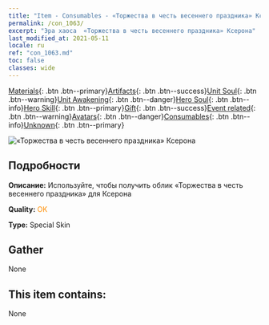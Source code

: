 ```yaml
---
title: "Item - Consumables - «Торжества в честь весеннего праздника» Ксерона"
permalink: /con_1063/
excerpt: "Эра хаоса  «Торжества в честь весеннего праздника» Ксерона"
last_modified_at: 2021-05-11
locale: ru
ref: "con_1063.md"
toc: false
classes: wide
---
```

 [Materials](/ItemsRU/){: .btn .btn--primary}[Artifacts](/ItemsRU/Artifacts/){: .btn .btn--success}[Unit Soul](/ItemsRU/UnitSoul/){: .btn .btn--warning}[Unit Awakening](/ItemsRU/UnitAwakening/){: .btn .btn--danger}[Hero Soul](/ItemsRU/HeroSoul/){: .btn .btn--info}[Hero Skill](/ItemsRU/HeroSkill/){: .btn .btn--primary}[Gift](/ItemsRU/Gift/){: .btn .btn--success}[Event related](/ItemsRU/Events/){: .btn .btn--warning}[Avatars](/ItemsRU/Avatars/){: .btn .btn--danger}[Consumables](/ItemsRU/Consumables/){: .btn .btn--info}[Unknown](/ItemsRU/Unknown/){: .btn .btn--primary}

 ![«Торжества в честь весеннего праздника» Ксерона](/images/h/h_Xeron3.jpg)

## Подробности
 **Описание:** Используйте, чтобы получить облик «Торжества в честь весеннего праздника» для Ксерона

 **Quality:** <span style="color: #FF8C00">OK</span>

 **Type:** Special Skin

## Gather

  None

## This item contains:

  None


